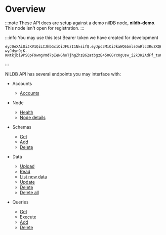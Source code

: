 # Overview

:::note
These API docs are setup against a demo nilDB node, **nildb-demo**. This node isn't open for registration.
:::

:::info
You may use this test Bearer token we have created for development

```
eyJ0eXAiOiJKV1QiLCJhbGciOiJFUzI1NksifQ.eyJpc3MiOiJkaWQ6bmlsOnRlc3RuZXQ6bmlsbGlvbjF4dnRuM2FhajQ4dGY3bm5zZW16MGQ2OGVwbjZlcHU0ZjRhNG5mYSIsImF1ZCI6ImRpZDpuaWw6dGVzdG5ldDpuaWxsaW9uMXd3c3Jqbmd4dnU5dGMzMzVsajlrM213d3JybDV3M3EyZDB1ZXR6In0.yOKg-wyJdyn9jK-KNtkjbi9PS0pF9wmgVmd7pIeNGhoTjhgZhzB62atbgzE45OGGYx0gUsw_i2k3K2AdFf_tuQ
```

:::

NILDB API has several endpoints you may interface with:

- Accounts

  - [Accounts](./accounts.api.mdx)

- Node

  - [Health](./get-health-status.api.mdx)
  - [Node details](./get-node-details.api.mdx)

- Schemas

  - [Get](./get-schemas.api.mdx)
  - [Add](./add-schema.api.mdx)
  - [Delete](./delete-schema.api.mdx)

- Data

  - [Upload](./upload-data.api.mdx)
  - [Read](./read-data.api.mdx)
  - [List new data](./list-new-data.api.mdx)
  - [Update](./update-data.api.mdx)
  - [Delete](./delete-data.api.mdx)
  - [Delete all](./delete-all-data.api.mdx)

- Queries
  - [Get](./get-queries.api.mdx)
  - [Execute](./execute-query.api.mdx)
  - [Add](./add-query.api.mdx)
  - [Delete](./delete-query.api.mdx)
